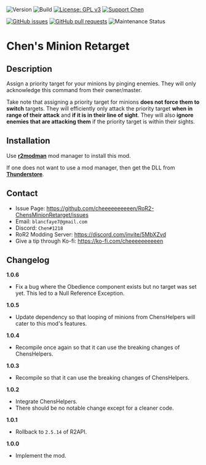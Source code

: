 ![Version](https://img.shields.io/badge/Version-1.0.6-orange)
![Build](https://github.com/cheeeeeeeeeen/RoR2-ChensMinionRetarget/workflows/Build/badge.svg)
[![License: GPL v3](https://img.shields.io/badge/License-GPLv3-blue.svg)](https://www.gnu.org/licenses/gpl-3.0)
[![Support Chen](https://img.shields.io/badge/Support-Chen-ff69b4)](https://ko-fi.com/cheeeeeeeeeen)

[![GitHub issues](https://img.shields.io/github/issues/cheeeeeeeeeen/RoR2-ChensMinionRetarget)](https://github.com/cheeeeeeeeeen/RoR2-ChensMinionRetarget/issues)
[![GitHub pull requests](https://img.shields.io/github/issues-pr/cheeeeeeeeeen/RoR2-ChensMinionRetarget)](https://github.com/cheeeeeeeeeen/RoR2-ChensMinionRetarget/pulls)
![Maintenance Status](https://img.shields.io/badge/Maintainance-Active-brightgreen)

# Chen's Minion Retarget

## Description

Assign a priority target for your minions by pinging enemies. They will only acknowledge this command from their owner/master.

Take note that assigning a priority target for minions **does not force them to switch** targets. They will efficiently only attack the priority target **when in range of their attack** and **if it is in their line of sight**. They will also **ignore enemies that are attacking them** if the priority target is within their sights.

## Installation

Use **[r2modman](https://thunderstore.io/package/ebkr/r2modman/)** mod manager to install this mod.

If one does not want to use a mod manager, then get the DLL from **[Thunderstore](https://thunderstore.io/package/Chen/ChensMinionRetarget/)**.

## Contact
- Issue Page: https://github.com/cheeeeeeeeeen/RoR2-ChensMinionRetarget/issues
- Email: `blancfaye7@gmail.com`
- Discord: `Chen#1218`
- RoR2 Modding Server: https://discord.com/invite/5MbXZvd
- Give a tip through Ko-fi: https://ko-fi.com/cheeeeeeeeeen

## Changelog

**1.0.6**
- Fix a bug where the Obedience component exists but no target was set yet. This led to a Null Reference Exception.

**1.0.5**
- Update dependency so that looping of minions from ChensHelpers will cater to this mod's features.

**1.0.4**
- Recompile once again so that it can use the breaking changes of ChensHelpers.

**1.0.3**
- Recompile so that it can use the breaking changes of ChensHelpers.

**1.0.2**
- Integrate ChensHelpers.
- There should be no notable change except for a cleaner code.

**1.0.1**
- Rollback to `2.5.14` of R2API.

**1.0.0**
- Implement the mod.